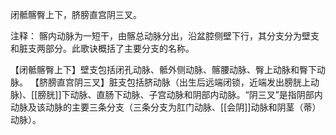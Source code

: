 闭骶髂臀上下，脐膀直宫阴三叉。

注释：
髂内动脉为一短干，由髂总动脉分出，沿盆腔侧壁下行，其分支分为壁支和脏支两部分。此歌诀概括了主要分支的名称。

【闭骶髂臀上下】壁支包括闭孔动脉、骶外侧动脉、髂腰动脉、臀上动脉和臀下动脉。
【脐膀直宫阴三叉】脏支包括脐动脉（出生后远端闭锁，近端发出膀胱上动脉)、[[膀胱]]下动脉、直肠下动脉、子宫动脉和阴部内动脉。“阴三叉”是指阴部内动脉及该动脉的主要三条分支（三条分支为肛门动脉、[[会阴]]动脉和阴茎（蒂）动脉）。